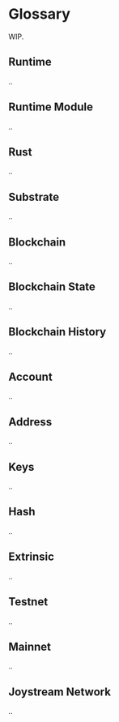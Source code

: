 # Glossary

WIP.

## Runtime

..

## Runtime Module

..

## Rust

..

## Substrate

..

## Blockchain

..

## Blockchain State

..

## Blockchain History

..

## Account

..

## Address

..

## Keys

..

## Hash

..

## Extrinsic

..

## Testnet

..

## Mainnet

..

## Joystream Network

..


